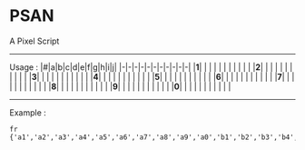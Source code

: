 # PSAN
A Pixel Script

------------
Usage :
|#|a|b|c|d|e|f|g|h|i|j|
|-|-|-|-|-|-|-|-|-|-|-|
|__1__| | | | | | | | | | |
|__2__| | | | | | | | | | |
|__3__| | | | | | | | | | |
|__4__| | | | | | | | | | |
|__5__| | | | | | | | | | |
|__6__| | | | | | | | | | |
|__7__| | | | | | | | | | |
|__8__| | | | | | | | | | |
|__9__| | | | | | | | | | |
|__0__| | | | | | | | | | |

------------
Example :
```
fr
{'a1','a2','a3','a4','a5','a6','a7','a8','a9','a0','b1','b2','b3','b4','b5','b6','b7','b8','b9','b0','c1','c2','c3','c4','c5','c6','c7','c8','c9','c0','d1','d2','d3','d4','d5','d6','d7','d8','d9','d0','e1','e2','e3','e4','e5','e6','e7','e8','e9','e0','f1','f2','f3','f4','f5','f6','f7','f8','f9','f0','g1','g2','g3','g4','g5','g6','g7','g8','g9','g0','h1','h2','h3','h4','h5','h6','h7','h8','h9','h0','i1','i2','i3','i4','i5','i6','i7','i8','i9','i0','j1','j2','j3','j4','j5','j6','j7','j8','j9','j0'}
```

